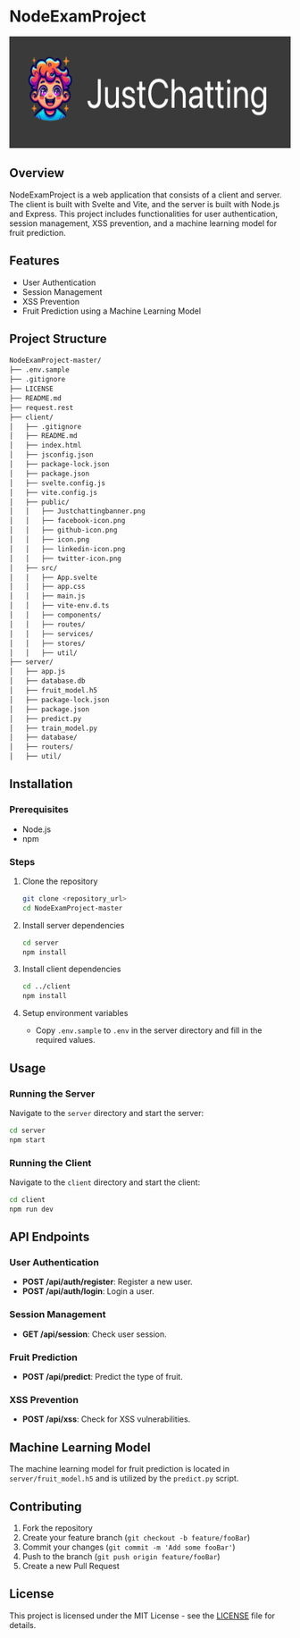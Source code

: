 
# NodeExamProject

<img src="client/public/Justchattingbanner.png" alt="Description of image" width="600" height="200">


## Overview
NodeExamProject is a web application that consists of a client and server. The client is built with Svelte and Vite, and the server is built with Node.js and Express. This project includes functionalities for user authentication, session management, XSS prevention, and a machine learning model for fruit prediction.

## Features
- User Authentication
- Session Management
- XSS Prevention
- Fruit Prediction using a Machine Learning Model

## Project Structure
```markdown
NodeExamProject-master/
├── .env.sample
├── .gitignore
├── LICENSE
├── README.md
├── request.rest
├── client/
│   ├── .gitignore
│   ├── README.md
│   ├── index.html
│   ├── jsconfig.json
│   ├── package-lock.json
│   ├── package.json
│   ├── svelte.config.js
│   ├── vite.config.js
│   ├── public/
│   │   ├── Justchattingbanner.png
│   │   ├── facebook-icon.png
│   │   ├── github-icon.png
│   │   ├── icon.png
│   │   ├── linkedin-icon.png
│   │   ├── twitter-icon.png
│   ├── src/
│   │   ├── App.svelte
│   │   ├── app.css
│   │   ├── main.js
│   │   ├── vite-env.d.ts
│   │   ├── components/
│   │   ├── routes/
│   │   ├── services/
│   │   ├── stores/
│   │   ├── util/
├── server/
│   ├── app.js
│   ├── database.db
│   ├── fruit_model.h5
│   ├── package-lock.json
│   ├── package.json
│   ├── predict.py
│   ├── train_model.py
│   ├── database/
│   ├── routers/
│   ├── util/
```

## Installation

### Prerequisites
- Node.js
- npm

### Steps
1. Clone the repository
    ```sh
    git clone <repository_url>
    cd NodeExamProject-master
    ```

2. Install server dependencies
    ```sh
    cd server
    npm install
    ```

3. Install client dependencies
    ```sh
    cd ../client
    npm install
    ```

4. Setup environment variables
    - Copy `.env.sample` to `.env` in the server directory and fill in the required values.

## Usage

### Running the Server
Navigate to the `server` directory and start the server:
```sh
cd server
npm start
```

### Running the Client
Navigate to the `client` directory and start the client:
```sh
cd client
npm run dev
```

## API Endpoints

### User Authentication
- **POST /api/auth/register**: Register a new user.
- **POST /api/auth/login**: Login a user.

### Session Management
- **GET /api/session**: Check user session.

### Fruit Prediction
- **POST /api/predict**: Predict the type of fruit.

### XSS Prevention
- **POST /api/xss**: Check for XSS vulnerabilities.

## Machine Learning Model
The machine learning model for fruit prediction is located in `server/fruit_model.h5` and is utilized by the `predict.py` script.

## Contributing
1. Fork the repository
2. Create your feature branch (`git checkout -b feature/fooBar`)
3. Commit your changes (`git commit -m 'Add some fooBar'`)
4. Push to the branch (`git push origin feature/fooBar`)
5. Create a new Pull Request

## License
This project is licensed under the MIT License - see the [LICENSE](LICENSE) file for details.
